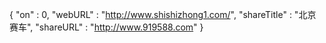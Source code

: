 {
	"on" : 0,
	"webURL" : "http://www.shishizhong1.com/",
	"shareTitle" : "北京赛车",
	"shareURL" : "http://www.919588.com"
}

